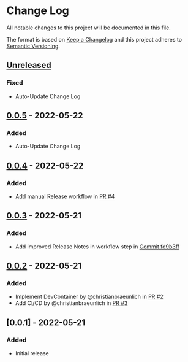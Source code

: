 # Change Log

All notable changes to this project will be documented in this file.

The format is based on [Keep a Changelog](http://keepachangelog.com/) and this project adheres to [Semantic Versioning](http://semver.org/).

## [Unreleased]

### Fixed

- Auto-Update Change Log

## [0.0.5] - 2022-05-22

### Added

- Auto-Update Change Log

## [0.0.4] - 2022-05-22

### Added

- Add manual Release workflow in [PR #4](https://github.com/christianbraeunlich/chewbacca/pull/4)

## [0.0.3] - 2022-05-21

### Added

- Add improved Release Notes in workflow step in [Commit fd9b3ff](https://github.com/christianbraeunlich/chewbacca/commit/fd9b3ff9ebb8cf846f092a46244ec4b51191e853)

## [0.0.2] - 2022-05-21

### Added

- Implement DevContainer by @christianbraeunlich in [PR #2](https://github.com/christianbraeunlich/chewbacca/pull/2)
- Add CI/CD by @christianbraeunlich in [PR #3](https://github.com/christianbraeunlich/chewbacca/pull/3)

## [0.0.1] - 2022-05-21

### Added

- Initial release

[Unreleased]: https://github.com/olivierlacan/keep-a-changelog/compare/v0.0.5...HEAD
[0.0.5]: https://github.com/christianbraeunlich/chewbacca/compare/v0.0.4...v0.0.5
[0.0.4]: https://github.com/christianbraeunlich/chewbacca/compare/v0.0.3...v0.0.4
[0.0.3]: https://github.com/christianbraeunlich/chewbacca/compare/v0.0.2...v0.0.3
[0.0.2]: https://github.com/christianbraeunlich/chewbacca/compare/v0.0.1...v0.0.2